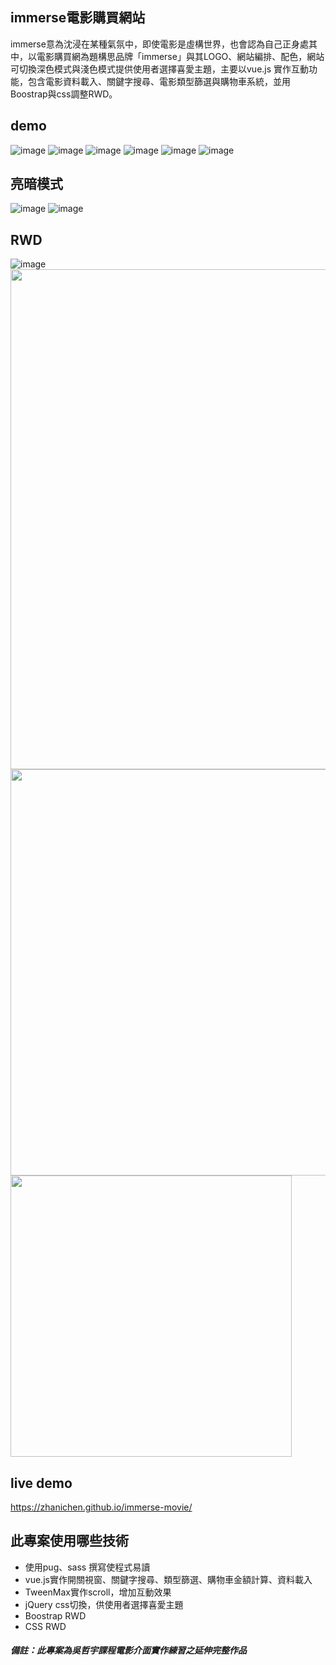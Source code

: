 ## immerse電影購買網站
immerse意為沈浸在某種氣氛中，即使電影是虛構世界，也會認為自己正身處其中，以電影購買網為題構思品牌「immerse」與其LOGO、網站編排、配色，網站可切換深色模式與淺色模式提供使用者選擇喜愛主題，主要以vue.js 實作互動功能，包含電影資料載入、關鍵字搜尋、電影類型篩選與購物車系統，並用Boostrap與css調整RWD。

## demo
![image](https://github.com/zhanichen/immerse-movie/blob/main/README-pic/demo/title_video.png?raw=true)
![image](https://github.com/zhanichen/immerse-movie/blob/main/README-pic/demo/hot_movies.png?raw=true)
![image](https://github.com/zhanichen/immerse-movie/blob/main/README-pic/demo/movies.png?raw=true)
![image](https://github.com/zhanichen/immerse-movie/blob/main/README-pic/demo/more%20movies.png?raw=true)
![image](https://github.com/zhanichen/immerse-movie/blob/main/README-pic/demo/introduce.png?raw=true)
![image](https://github.com/zhanichen/immerse-movie/blob/main/README-pic/demo/cart.png?raw=true)

## 亮暗模式    
![image](https://github.com/zhanichen/immerse-movie/blob/main/README-pic/dark&light/dark.png?raw=true)
![image](https://github.com/zhanichen/immerse-movie/blob/main/README-pic/dark&light/light.png?raw=true)

## RWD 
![image](https://github.com/zhanichen/immerse-movie/blob/main/README-pic/RWD/lg.png?raw=true)
<img src="https://github.com/zhanichen/immerse-movie/blob/main/README-pic/RWD/md.png?raw=true" width="800" height="auto"/><br/>
<img src="https://github.com/zhanichen/immerse-movie/blob/main/README-pic/RWD/sm.png?raw=true" width="650" height="auto"/><br/>
<img src="https://github.com/zhanichen/immerse-movie/blob/main/README-pic/RWD/xs.png?raw=true" width="450" height="auto"/><br/>

## live demo
https://zhanichen.github.io/immerse-movie/

## 此專案使用哪些技術
* 使用pug、sass 撰寫使程式易讀
* vue.js實作開關視窗、關鍵字搜尋、類型篩選、購物車金額計算、資料載入
* TweenMax實作scroll，增加互動效果
* jQuery css切換，供使用者選擇喜愛主題
* Boostrap RWD
* CSS RWD



##### 備註：此專案為吳哲宇課程電影介面實作練習之延伸完整作品


